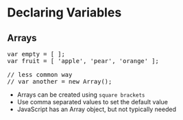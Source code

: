 # Declaring Variables
## Arrays

<pre class="code javascript" >
var empty = [ ];
var fruit = [ 'apple', 'pear', 'orange' ];

// less common way
// var another = new Array();
</pre>

* Arrays can be created using `square brackets`
* Use comma separated values to set the default value
* JavaScript has an Array object, but not typically needed
